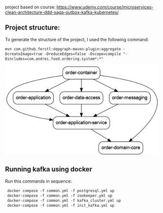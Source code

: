 project based on course: https://www.udemy.com/course/microservices-clean-architecture-ddd-saga-outbox-kafka-kubernetes/

## Project structure:
To generate the structure of the project, I used the following command:
```
mvn com.github.ferstl:depgraph-maven-plugin:aggregate -DcreateImage=true -DreduceEdges=false -Dscope=compile "-Dincludes=com.andrei.food.ordering.system*:*"
```
![img.png](img.png)

## Running kafka using docker
Run this commands in sequence:
```
 docker compose -f common.yml -f postgresql.yml up
 docker-compose -f common.yml -f zookeeper.yml up
 docker-compose -f common.yml -f kafka_cluster.yml up
 docker-compose -f common.yml -f init_kafka.yml up
```

